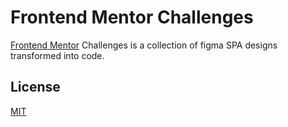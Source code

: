 # Frontend Mentor Challenges

[Frontend Mentor](https://www.frontendmentor.io/) Challenges is a collection of figma SPA designs transformed into code.


## License
[MIT](https://choosealicense.com/licenses/mit/)